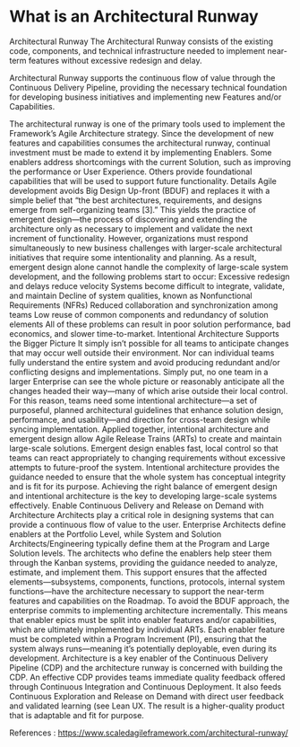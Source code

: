 # What is an Architectural Runway 


Architectural Runway The Architectural Runway consists of the existing code, components, and technical infrastructure needed to implement near-term features without excessive redesign and delay. 

Architectural Runway supports the continuous flow of value through the Continuous Delivery Pipeline, providing the necessary technical foundation for developing business initiatives and implementing new Features and/or Capabilities.  

The architectural runway is one of the primary tools used to implement the Framework’s Agile Architecture strategy. Since the development of new features and capabilities consumes the architectural runway, continual investment must be made to extend it by implementing Enablers. Some enablers address shortcomings with the current Solution, such as improving the performance or User Experience. Others provide foundational capabilities that will be used to support future functionality. Details Agile development avoids Big Design Up-front (BDUF) and replaces it with a simple belief that “the best architectures, requirements, and designs emerge from self-organizing teams [3].” This yields the practice of emergent design—the process of discovering and extending the architecture only as necessary to implement and validate the next increment of functionality. However, organizations must respond simultaneously to new business challenges with larger-scale architectural initiatives that require some intentionality and planning. As a result, emergent design alone cannot handle the complexity of large-scale system development, and the following problems start to occur: Excessive redesign and delays reduce velocity Systems become difficult to integrate, validate, and maintain Decline of system qualities, known as Nonfunctional Requirements (NFRs) Reduced collaboration and synchronization among teams Low reuse of common components and redundancy of solution elements All of these problems can result in poor solution performance, bad economics, and slower time-to-market. Intentional Architecture Supports the Bigger Picture It simply isn’t possible for all teams to anticipate changes that may occur well outside their environment. Nor can individual teams fully understand the entire system and avoid producing redundant and/or conflicting designs and implementations. Simply put, no one team in a larger Enterprise can see the whole picture or reasonably anticipate all the changes headed their way—many of which arise outside their local control. For this reason, teams need some intentional architecture—a set of purposeful, planned architectural guidelines that enhance solution design, performance, and usability—and direction for cross-team design while syncing implementation. Applied together, intentional architecture and emergent design allow Agile Release Trains (ARTs) to create and maintain large-scale solutions. Emergent design enables fast, local control so that teams can react appropriately to changing requirements without excessive attempts to future-proof the system. Intentional architecture provides the guidance needed to ensure that the whole system has conceptual integrity and is fit for its purpose. Achieving the right balance of emergent design and intentional architecture is the key to developing large-scale systems effectively. Enable Continuous Delivery and Release on Demand with Architecture Architects play a critical role in designing systems that can provide a continuous flow of value to the user.  Enterprise Architects define enablers at the Portfolio Level, while System and Solution Architects/Engineering typically define them at the Program and Large Solution levels. The architects who define the enablers help steer them through the Kanban systems, providing the guidance needed to analyze, estimate, and implement them. This support ensures that the affected elements—subsystems, components, functions, protocols, internal system functions—have the architecture necessary to support the near-term features and capabilities on the Roadmap. To avoid the BDUF approach, the enterprise commits to implementing architecture incrementally. This means that enabler epics must be split into enabler features and/or capabilities, which are ultimately implemented by individual ARTs. Each enabler feature must be completed within a Program Increment (PI), ensuring that the system always runs—meaning it’s potentially deployable, even during its development. Architecture is a key enabler of the Continuous Delivery Pipeline (CDP) and the architecture runway is concerned with building the CDP. An effective CDP provides teams immediate quality feedback offered through Continuous Integration and Continuous Deployment. It also feeds Continuous Exploration and Release on Demand with direct user feedback and validated learning (see Lean UX. The result is a higher-quality product that is adaptable and fit for purpose.

References : https://www.scaledagileframework.com/architectural-runway/
